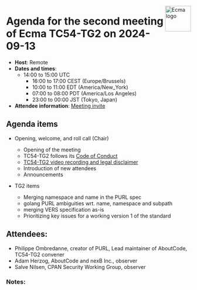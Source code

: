 <img src="https://tc54.org/images/ecma.svg" align="right" height="70" alt="Ecma logo" /> <!-- markdownlint-disable-line MD041 -->

# Agenda for the second meeting of Ecma TC54-TG2 on 2024-09-13

- **Host**: Remote
- **Dates and times**:
    - 14:00 to 15:00 UTC 
      - 16:00 to 17:00 CEST (Europe/Brussels)
      - 10:00 to 11:00 EDT (America/New_York)
      - 07:00 to 08:00 PDT (America/Los Angeles)
      - 23:00 to 00:00 JST (Tokyo, Japan) 
- **Attendee information**: [Meeting invite](https://calendar.google.com/calendar/event?action=TEMPLATE&tmeid=MWd2bzcydWloM2h1dWZsYnBwN3Rxc2sxYXZfMjAyNDA4MzBUMTQwMDAwWiBjXzg4NGRlY2RlNWExNTI5MDJiYjUxYTYyZjg5NTUwZDBmMzc0ODQ4NDUzNGYwOGM2Mzc5MmYyZTY1NGYyYTdlYmNAZw&tmsrc=c_884decde5a152902bb51a62f89550d0f3748484534f08c63792f2e654f2a7ebc%40group.calendar.google.com&scp=ALL)


## Agenda items

- Opening, welcome, and roll call (Chair)
    - Opening of the meeting
    - TC54-TG2 follows its [Code of Conduct](../CODE_OF_CONDUCT.md)
    - [TC54-TG2 video recording and legal disclaimer](../VIDEO_RECORDING_AND_LEGAL_DISCLAIMER.md)
    - Introduction of new attendees
    - Announcements

- TG2 items
    - Merging namespace and name in the PURL spec
    - golang PURL ambiguities wrt. name, namespace and subpath
    -  merging VERS specification as-is 
    - Prioritizing key issues for a working version 1 of the standard

## Attendees:

- Philippe Ombredanne, creator of PURL, Lead maintainer of AboutCode, TC54-TG2 convener  
- Adam Herzog, AboutCode and nexB Inc., observer  
- Salve Nilsen, CPAN Security Working Group, observer

### Notes:

